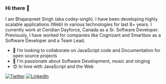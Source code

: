 ### Hi there 👋 
I am Bhajanpreet Singh (aka codey-singh). I have been developing highly scalable applications (Web) in various technologies for last 8+ years. I currently work at Ceridian Dayforce, Canada as a Sr. Software Developer. Previously, I have worked for companies like Cognizant and Smartbox as a Software Developer and a Team Lead.

- 👯 I’m looking to collaborate on JavaScript code and Documentation for open source projects
- 🥰 I'm passionate about Software Development, music and singing
- 😍 In love with JavaScript and the Web

[![Twitter](https://img.shields.io/badge/twitter-%231DA1F2.svg?&style=for-the-badge&logo=twitter&logoColor=white)](https://twitter.com/codey_singh) [![LinkedIn](https://img.shields.io/badge/linkedin-%230077B5.svg?&style=for-the-badge&logo=linkedin&logoColor=white)](https://www.linkedin.com/in/bhajanpreet-singh/) 
